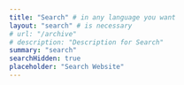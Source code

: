 ```yaml
---
title: "Search" # in any language you want
layout: "search" # is necessary
# url: "/archive"
# description: "Description for Search"
summary: "search"
searchHidden: true
placeholder: "Search Website"
---
```

